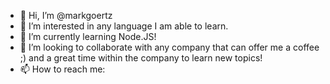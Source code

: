 - 👋 Hi, I’m @markgoertz
- 👀 I’m interested in any language I am able to learn.
- 🌱 I’m currently learning Node.JS!
- 💞️ I’m looking to collaborate with any company that can offer me a coffee ;) and a great time within the company to learn new topics!
- 📫 How to reach me: 
        

<!---
markgoertz/markgoertz is a ✨ special ✨ repository because its `README.md` (this file) appears on your GitHub profile.
You can click the Preview link to take a look at your changes.
--->
